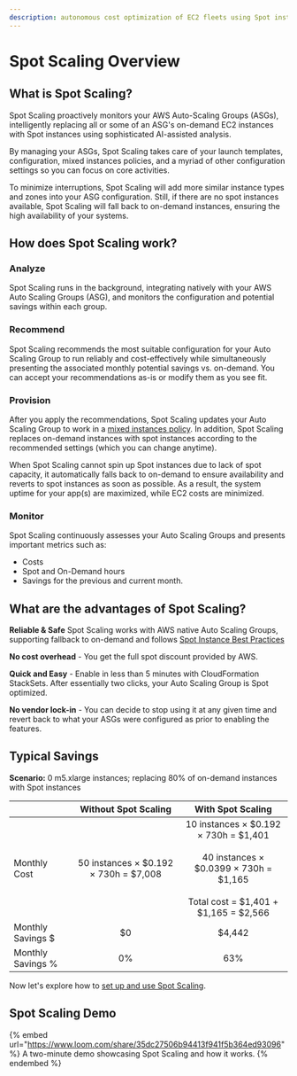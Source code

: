 ```yaml
---
description: autonomous cost optimization of EC2 fleets using Spot instances
---
```


# Spot Scaling Overview

## What is Spot Scaling?

Spot Scaling proactively monitors your AWS Auto-Scaling Groups (ASGs), intelligently replacing all or some of an ASG's on-demand EC2 instances with Spot instances using sophisticated AI-assisted analysis.

By managing your ASGs, Spot Scaling takes care of your launch templates, configuration, mixed instances policies, and a myriad of other configuration settings so you can focus on core activities.

To minimize interruptions, Spot Scaling will add more similar instance types and zones into your ASG configuration. Still, if there are no spot instances available, Spot Scaling will fall back to on-demand instances, ensuring the high availability of your systems.

## How does Spot Scaling work?

### Analyze

Spot Scaling runs in the background, integrating natively with your AWS Auto Scaling Groups (ASG), and monitors the configuration and potential savings within each group.

### Recommend

Spot Scaling recommends the most suitable configuration for your Auto Scaling Group to run reliably and cost-effectively while simultaneously presenting the associated monthly potential savings vs. on-demand. You can accept your recommendations as-is or modify them as you see fit.

### Provision

After you apply the recommendations, Spot Scaling updates your Auto Scaling Group to work in a [mixed instances policy](https://docs.aws.amazon.com/autoscaling/ec2/APIReference/API_MixedInstancesPolicy.html). In addition, Spot Scaling replaces on-demand instances with spot instances according to the recommended settings (which you can change anytime).

When Spot Scaling cannot spin up Spot instances due to lack of spot capacity, it automatically falls back to on-demand to ensure availability and reverts to spot instances as soon as possible. As a result, the system uptime for your app(s) are maximized, while EC2 costs are minimized.

### Monitor

Spot Scaling continuously assesses your Auto Scaling Groups and presents important metrics such as:

- Costs
- Spot and On-Demand hours
- Savings for the previous and current month.

## What are the advantages of Spot Scaling?

**Reliable & Safe** Spot Scaling works with AWS native Auto Scaling Groups, supporting fallback to on-demand and follows [Spot Instance Best Practices](https://docs.aws.amazon.com/whitepapers/latest/cost-optimization-leveraging-ec2-spot-instances/spot-best-practices.html)

**No cost overhead** - You get the full spot discount provided by AWS.

**Quick and Easy** - Enable in less than 5 minutes with CloudFormation StackSets. After essentially two clicks, your Auto Scaling Group is Spot optimized.

**No vendor lock-in** - You can decide to stop using it at any given time and revert back to what your ASGs were configured as prior to enabling the features.

## **Typical Savings**

**Scenario:** 0 m5.xlarge instances; replacing 80% of on-demand instances with Spot instances

|                   |             **Without Spot Scaling**              |                                                                   **With Spot Scaling**                                                                   |
| ----------------- | :-----------------------------------------------: | :-------------------------------------------------------------------------------------------------------------------------------------------------------: |
| Monthly Cost      | 50 instances &times; $0.192 &times; 730h = $7,008 | 10 instances &times; $0.192 &times; 730h = $1,401<br><br>40 instances &times; $0.0399 &times; 730h = $1,165<br><br> Total cost = $1,401 + $1,165 = $2,566 |
| Monthly Savings $ |                        $0                         |                                                                          $4,442                                                                           |
| Monthly Savings % |                        0%                         |                                                                            63%                                                                            |

Now let's explore how to [set up and use Spot Scaling](setup.md).

## Spot Scaling Demo

{% embed url="https://www.loom.com/share/35dc27506b94413f941f5b364ed93096" %}
A two-minute demo showcasing Spot Scaling and how it works.
{% endembed %}
